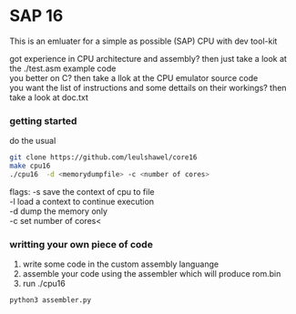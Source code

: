 <b><h1>SAP 16</h1></b> This is an emluater for a simple as possible (SAP) CPU with dev tool-kit

got experience in CPU architecture and assembly? then just take a look at the ./test.asm example code<br>
you better on C? then take a llok at the CPU emulator source code<br>
you want the list of instructions and some dettails on their workings? then take a look at doc.txt

<b><h3>getting started</h3></b>

do the usual

```sh 
git clone https://github.com/leulshawel/core16
make cpu16
./cpu16  -d <memorydumpfile> -c <number of cores>
```
flags:
    -s save the context of cpu to file<br>
    -l load a context to continue execution<br>
    -d dump the memory only<br>
    -c set number of cores<

<b><h3>writting your own piece of code</h3></b>

1. write some code in the custom assembly languange
2. assemble your code using the assembler which will produce rom.bin
3. run ./cpu16
```sh
python3 assembler.py 
```

